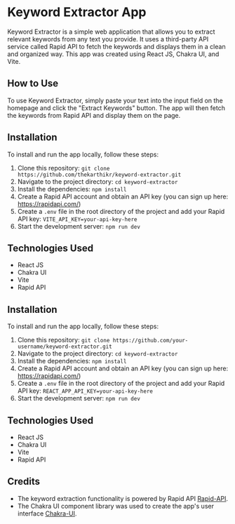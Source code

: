 # Keyword Extractor App

Keyword Extractor is a simple web application that allows you to extract relevant keywords from any text you provide. It uses a third-party API service called Rapid API to fetch the keywords and displays them in a clean and organized way. This app was created using React JS, Chakra UI, and Vite.

## How to Use

To use Keyword Extractor, simply paste your text into the input field on the homepage and click the "Extract Keywords" button. The app will then fetch the keywords from Rapid API and display them on the page.

## Installation

To install and run the app locally, follow these steps:

1. Clone this repository: `git clone https://github.com/thekarthikr/keyword-extractor.git`
2. Navigate to the project directory: `cd keyword-extractor`
3. Install the dependencies: `npm install`
4. Create a Rapid API account and obtain an API key (you can sign up here: https://rapidapi.com/)
5. Create a `.env` file in the root directory of the project and add your Rapid API key: `VITE_API_KEY=your-api-key-here`
6. Start the development server: `npm run dev`

## Technologies Used

- React JS
- Chakra UI
- Vite
- Rapid API

## Installation

To install and run the app locally, follow these steps:

1. Clone this repository: `git clone https://github.com/your-username/keyword-extractor.git`
2. Navigate to the project directory: `cd keyword-extractor`
3. Install the dependencies: `npm install`
4. Create a Rapid API account and obtain an API key (you can sign up here: https://rapidapi.com/)
5. Create a `.env` file in the root directory of the project and add your Rapid API key: `REACT_APP_API_KEY=your-api-key-here`
6. Start the development server: `npm run dev`

## Technologies Used

- React JS
- Chakra UI
- Vite
- Rapid API

## Credits

- The keyword extraction functionality is powered by Rapid API [Rapid-API](https://rapidapi.com/ayfie-ayfie-default/api/keyword-extractor/).
- The Chakra UI component library was used to create the app's user interface [Chakra-UI](https://chakra-ui.com/).

